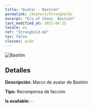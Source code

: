 ```yaml
---
title: "Avatar - Bastión"
permalink: /Avatars/Stronghold/
excerpt: "Era of Chaos  Bastión"
last_modified_at: 2021-04-25
locale: es
ref: "Stronghold.md"
toc: false
classes: wide
---
```

 ![Bastión](/images/a/avatarFrame_4.png)

## Detalles

 **Descripción:** Marco de avatar de Bastión 

 **Tips:** Recompensa de facción 

 **Is available:**  - 

